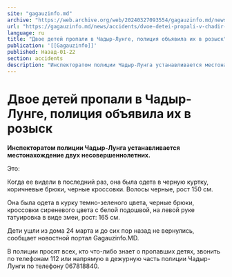 ```yaml
---
site: "gagauzinfo.md"
archive: "https://web.archive.org/web/20240327093554/gagauzinfo.md/news/accidents/dvoe-detei-propali-v-chadir-lunge-politsiya-obyavila-ih-v-rozisk"
url: "https://gagauzinfo.md/news/accidents/dvoe-detei-propali-v-chadir-lunge-politsiya-obyavila-ih-v-rozisk"
language: ru
title: "Двое детей пропали в Чадыр-Лунге, полиция объявила их в розыск"
publication: '[[Gagauzinfo]]'
published: Назад-01-22
section: accidents
description: "Инспекторатом полиции Чадыр-Лунга устанавливается местонахождение двух несовершеннолетних."
---
```


# Двое детей пропали в Чадыр-Лунге, полиция объявила их в розыск

**Инспекторатом полиции Чадыр-Лунга устанавливается местонахождение двух несовершеннолетних.**

Это:

Когда ее видели в последний раз, она была одета в черную куртку, коричневые брюки, черные кроссовки. Волосы черные, рост 150 см.

Она была одета в курку темно-зеленого цвета, черные брюки, кроссовки сиреневого цвета с белой подошвой, на левой руке татуировка в виде змеи, рост: 165 см.

Дети ушли из дома 24 марта и до сих пор назад не вернулись, сообщает новостной портал Gagauzinfo.MD.

В полиции просят всех, кто что-либо знает о пропавших детях, звонить по телефонам 112 или напрямую в дежурную часть полиции Чадыр-Лунги по телефону 067818840.